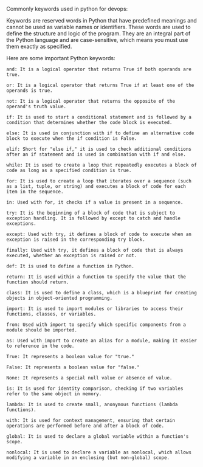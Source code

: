 Commonly keywords used in python for devops:

Keywords are reserved words in Python that have predefined meanings and cannot be used as variable names or identifiers. These words are used to define the structure and logic of the program. They are an integral part of the Python language and are case-sensitive, which means you must use them exactly as specified.

Here are some important Python keywords:

    and: It is a logical operator that returns True if both operands are true.

    or: It is a logical operator that returns True if at least one of the operands is true.

    not: It is a logical operator that returns the opposite of the operand's truth value.

    if: It is used to start a conditional statement and is followed by a condition that determines whether the code block is executed.

    else: It is used in conjunction with if to define an alternative code block to execute when the if condition is False.

    elif: Short for "else if," it is used to check additional conditions after an if statement and is used in combination with if and else.

    while: It is used to create a loop that repeatedly executes a block of code as long as a specified condition is true.

    for: It is used to create a loop that iterates over a sequence (such as a list, tuple, or string) and executes a block of code for each item in the sequence.

    in: Used with for, it checks if a value is present in a sequence.

    try: It is the beginning of a block of code that is subject to exception handling. It is followed by except to catch and handle exceptions.

    except: Used with try, it defines a block of code to execute when an exception is raised in the corresponding try block.

    finally: Used with try, it defines a block of code that is always executed, whether an exception is raised or not.

    def: It is used to define a function in Python.

    return: It is used within a function to specify the value that the function should return.

    class: It is used to define a class, which is a blueprint for creating objects in object-oriented programming.

    import: It is used to import modules or libraries to access their functions, classes, or variables.

    from: Used with import to specify which specific components from a module should be imported.

    as: Used with import to create an alias for a module, making it easier to reference in the code.

    True: It represents a boolean value for "true."

    False: It represents a boolean value for "false."

    None: It represents a special null value or absence of value.

    is: It is used for identity comparison, checking if two variables refer to the same object in memory.

    lambda: It is used to create small, anonymous functions (lambda functions).

    with: It is used for context management, ensuring that certain operations are performed before and after a block of code.

    global: It is used to declare a global variable within a function's scope.

    nonlocal: It is used to declare a variable as nonlocal, which allows modifying a variable in an enclosing (but non-global) scope.
